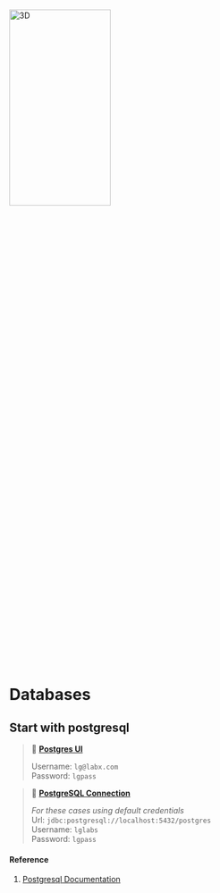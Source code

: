 # 

<img alt="3D" height="30%" width="60%" src="https://contentstatic.techgig.com/photo/77786852/top-7-most-used-databases-by-developers-in-2020.jpg?w=2912&h=1658&auto=format&fit=crop" title="Sonar" />

# Databases

## Start with postgresql

> 👋  **[Postgres UI][3]**
>
> Username: `lg@labx.com`  
> Password: `lgpass`

> 👋  **[PostgreSQL Connection][2]**
>
> _For these cases using default credentials_  
> Url: `jdbc:postgresql://localhost:5432/postgres`  
> Username: `lglabs`  
> Password: `lgpass`



#### Reference
1. [Postgresql Documentation][1]



[1]: https://www.postgresql.org/files/documentation/pdf/16/postgresql-16-US.pdf
[2]: jdbc:postgresql://localhost:5432/postgres
[3]: http://localhost:5012


[img_1]: https://contentstatic.techgig.com/photo/77786852/top-7-most-used-databases-by-developers-in-2020.jpg?w=2912&h=1658&auto=format&fit=crop
